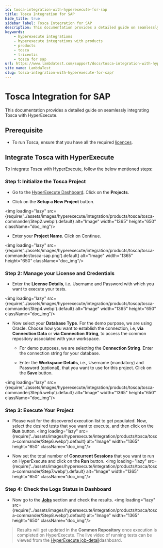 ```yaml
---
id: tosca-integration-with-hyperexecute-for-sap
title: Tosca Integration for SAP
hide_title: true
sidebar_label: Tosca Integration for SAP
description: This documentation provides a detailed guide on seamlessly integrating Tosca with HyperExecute 
keywords:
    - hyperexecute integrations
    - hyperexecute integrations with products
    - products
    - tosca
    - tricentis
    - tosca for sap
url: https://www.lambdatest.com/support/docs/tosca-integration-with-hyperexecute-for-sap/
site_name: LambdaTest
slug: tosca-integration-with-hyperexecute-for-sap/
---
```


<script type="application/ld+json"
      dangerouslySetInnerHTML={{ __html: JSON.stringify({
       "@context": "https://schema.org",
        "@type": "BreadcrumbList",
        "itemListElement": [{
          "@type": "ListItem",
          "position": 1,
          "name": "Home",
          "item": "https://www.lambdatest.com"
        },{
          "@type": "ListItem",
          "position": 2,
          "name": "Support",
          "item": "https://www.lambdatest.com/support/docs/"
        },{
          "@type": "ListItem",
          "position": 3,
          "name": "Tosca Integration with HyperExecute for SAP",
          "item": "https://www.lambdatest.com/support/docs/tosca-integration-with-hyperexecute-for-sap/"
        }]
      })
    }}
></script>

# Tosca Integration for SAP

This documentation provides a detailed guide on seamlessly integrating Tosca with HyperExecute.

## Prerequisite
    
-  To run Tosca, ensure that you have all the required [licences](https://documentation.tricentis.com/tosca/1600/en/content/licensing/lic_administering_licenses.htm).

## Integrate Tosca with HyperExecute

To Integrate Tosca with HyperExecute, follow the below mentioned steps:

### Step 1: Initialize the Tosca Project

- Go to the [HyperExecute Dashboard](https://hyperexecute.lambdatest.com/). Click on the **Projects**.

- Click on the **Setup a New Project** button.

<img loading="lazy" src={require('../assets/images/hyperexecute/integration/products/tosca/tosca-commander/Step2.webp').default} alt="Image" width="1365" height="650" className="doc_img"/>

- Enter your **Project Name**. Click on Continue.

<img loading="lazy" src={require('../assets/images/hyperexecute/integration/products/tosca/tosca-commander/tosca-sap.png').default} alt="Image" width="1365" height="650" className="doc_img"/>

### Step 2: Manage your License and Credentials

- Enter the **License Details**, i.e. Username and Password with which you want to execute your tests.

<img loading="lazy" src={require('../assets/images/hyperexecute/integration/products/tosca/tosca-commander/Step4.webp').default} alt="Image" width="1365" height="650" className="doc_img"/>

- Now select your **Database Type**. For the demo purpose, we are using Oracle. Choose how you want to establish the connection, i.e, **via Connection Data** or **via Connection String**, to access the common repository associated with your workspace.

    - For demo purposes, we are selecting the **Connection String**. Enter the connection string for your database.

    - Enter the **Workspace Details**, i.e., Username (mandatory) and Password (optional), that you want to use for this project. Click on the **Save** button.

<img loading="lazy" src={require('../assets/images/hyperexecute/integration/products/tosca/tosca-commander/Step5.webp').default} alt="Image" width="1365" height="650" className="doc_img"/>

### Step 3: Execute Your Project

- Please wait for the discovered execution list to get populated. Now, select the desired tests that you want to execute, and then click on the **Run** button.
<img loading="lazy" src={require('../assets/images/hyperexecute/integration/products/tosca/tosca-commander/Step6.webp').default} alt="Image" width="1365" height="650" className="doc_img"/>

- Now set the total number of **Concurrent Sessions** that you want to run on HyperExecute and click on the **Run** button.
<img loading="lazy" src={require('../assets/images/hyperexecute/integration/products/tosca/tosca-commander/Step7.webp').default} alt="Image" width="1365" height="650" className="doc_img"/>

### Step 4: Check the Logs Status in Dashboard

- Now go to the [**Jobs**](https://hyperexecute.lambdatest.com/hyperexecute/jobs) section and check the results.
<img loading="lazy" src={require('../assets/images/hyperexecute/integration/products/tosca/tosca-commander/Step8.webp').default} alt="Image" width="1365" height="650" className="doc_img"/>

> Results will get updated in the **Common Repository** once execution is completed on HyperExecute. The live video of running tests can be viewed from the [HyperExecute job-detail](https://hyperexecute.lambdatest.com/hyperexecute/jobs)dashboard.